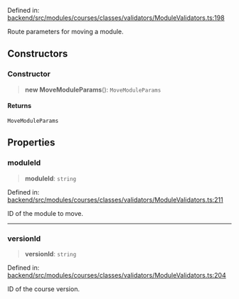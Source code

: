 Defined in: [backend/src/modules/courses/classes/validators/ModuleValidators.ts:198](https://github.com/continuousactivelearning/vibe/blob/4a4fd41682dd9274e95c74d5ff310441c462b96e/backend/src/modules/courses/classes/validators/ModuleValidators.ts#L198)

Route parameters for moving a module.

## Constructors

### Constructor

> **new MoveModuleParams**(): `MoveModuleParams`

#### Returns

`MoveModuleParams`

## Properties

### moduleId

> **moduleId**: `string`

Defined in: [backend/src/modules/courses/classes/validators/ModuleValidators.ts:211](https://github.com/continuousactivelearning/vibe/blob/4a4fd41682dd9274e95c74d5ff310441c462b96e/backend/src/modules/courses/classes/validators/ModuleValidators.ts#L211)

ID of the module to move.

***

### versionId

> **versionId**: `string`

Defined in: [backend/src/modules/courses/classes/validators/ModuleValidators.ts:204](https://github.com/continuousactivelearning/vibe/blob/4a4fd41682dd9274e95c74d5ff310441c462b96e/backend/src/modules/courses/classes/validators/ModuleValidators.ts#L204)

ID of the course version.
